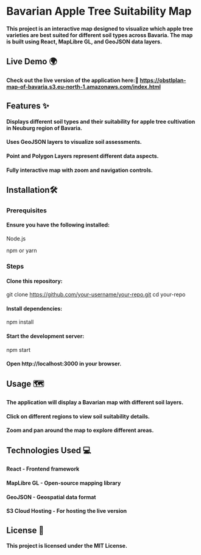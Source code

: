 # Bavarian Apple Tree Suitability Map

#### This project is an interactive map designed to visualize which apple tree varieties are best suited for different soil types across Bavaria. The map is built using React, MapLibre GL, and GeoJSON data layers.

## Live Demo 🌍

#### Check out the live version of the application here:🔗 https://obstlplan-map-of-bavaria.s3.eu-north-1.amazonaws.com/index.html

## Features ✨

#### Displays different soil types and their suitability for apple tree cultivation in Neuburg region of Bavaria.

#### Uses GeoJSON layers to visualize soil assessments.

#### Point and Polygon Layers represent different data aspects.

#### Fully interactive map with zoom and navigation controls.

## Installation🛠️

### Prerequisites

#### Ensure you have the following installed:

Node.js

npm or yarn

### Steps

#### Clone this repository:

git clone https://github.com/your-username/your-repo.git
cd your-repo

#### Install dependencies:

npm install

#### Start the development server:

npm start

#### Open http://localhost:3000 in your browser.

## Usage 🗺️

#### The application will display a Bavarian map with different soil layers.

#### Click on different regions to view soil suitability details.

#### Zoom and pan around the map to explore different areas.

## Technologies Used 💻

#### React - Frontend framework

#### MapLibre GL - Open-source mapping library

#### GeoJSON - Geospatial data format

#### S3 Cloud Hosting - For hosting the live version

## License 📜

#### This project is licensed under the MIT License.
